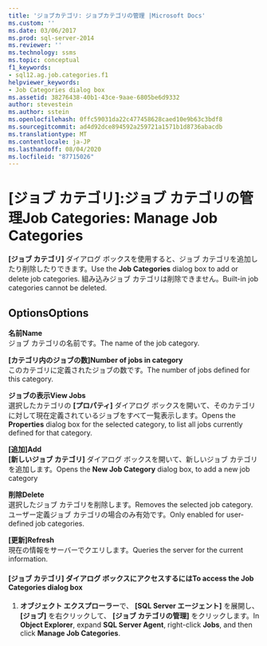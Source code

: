 ```yaml
---
title: 'ジョブカテゴリ: ジョブカテゴリの管理 |Microsoft Docs'
ms.custom: ''
ms.date: 03/06/2017
ms.prod: sql-server-2014
ms.reviewer: ''
ms.technology: ssms
ms.topic: conceptual
f1_keywords:
- sql12.ag.job.categories.f1
helpviewer_keywords:
- Job Categories dialog box
ms.assetid: 38276438-40b1-43ce-9aae-6805be6d9332
author: stevestein
ms.author: sstein
ms.openlocfilehash: 0ffc59031da22c477458628caed10e9b63c3bdf8
ms.sourcegitcommit: ad4d92dce894592a259721a1571b1d8736abacdb
ms.translationtype: MT
ms.contentlocale: ja-JP
ms.lasthandoff: 08/04/2020
ms.locfileid: "87715026"
---
```

# <a name="job-categories-manage-job-categories"></a><span data-ttu-id="1d43c-102">[ジョブ カテゴリ]:ジョブ カテゴリの管理</span><span class="sxs-lookup"><span data-stu-id="1d43c-102">Job Categories: Manage Job Categories</span></span>
  <span data-ttu-id="1d43c-103">**[ジョブ カテゴリ]** ダイアログ ボックスを使用すると、ジョブ カテゴリを追加したり削除したりできます。</span><span class="sxs-lookup"><span data-stu-id="1d43c-103">Use the **Job Categories** dialog box to add or delete job categories.</span></span> <span data-ttu-id="1d43c-104">組み込みジョブ カテゴリは削除できません。</span><span class="sxs-lookup"><span data-stu-id="1d43c-104">Built-in job categories cannot be deleted.</span></span>  
  
## <a name="options"></a><span data-ttu-id="1d43c-105">Options</span><span class="sxs-lookup"><span data-stu-id="1d43c-105">Options</span></span>  
 <span data-ttu-id="1d43c-106">**名前**</span><span class="sxs-lookup"><span data-stu-id="1d43c-106">**Name**</span></span>  
 <span data-ttu-id="1d43c-107">ジョブ カテゴリの名前です。</span><span class="sxs-lookup"><span data-stu-id="1d43c-107">The name of the job category.</span></span>  
  
 <span data-ttu-id="1d43c-108">**[カテゴリ内のジョブの数]**</span><span class="sxs-lookup"><span data-stu-id="1d43c-108">**Number of jobs in category**</span></span>  
 <span data-ttu-id="1d43c-109">このカテゴリに定義されたジョブの数です。</span><span class="sxs-lookup"><span data-stu-id="1d43c-109">The number of jobs defined for this category.</span></span>  
  
 <span data-ttu-id="1d43c-110">**ジョブの表示**</span><span class="sxs-lookup"><span data-stu-id="1d43c-110">**View Jobs**</span></span>  
 <span data-ttu-id="1d43c-111">選択したカテゴリの **[プロパティ]** ダイアログ ボックスを開いて、そのカテゴリに対して現在定義されているジョブをすべて一覧表示します。</span><span class="sxs-lookup"><span data-stu-id="1d43c-111">Opens the **Properties** dialog box for the selected category, to list all jobs currently defined for that category.</span></span>  
  
 <span data-ttu-id="1d43c-112">**[追加]**</span><span class="sxs-lookup"><span data-stu-id="1d43c-112">**Add**</span></span>  
 <span data-ttu-id="1d43c-113">**[新しいジョブ カテゴリ]** ダイアログ ボックスを開いて、新しいジョブ カテゴリを追加します。</span><span class="sxs-lookup"><span data-stu-id="1d43c-113">Opens the **New Job Category** dialog box, to add a new job category</span></span>  
  
 <span data-ttu-id="1d43c-114">**削除**</span><span class="sxs-lookup"><span data-stu-id="1d43c-114">**Delete**</span></span>  
 <span data-ttu-id="1d43c-115">選択したジョブ カテゴリを削除します。</span><span class="sxs-lookup"><span data-stu-id="1d43c-115">Removes the selected job category.</span></span> <span data-ttu-id="1d43c-116">ユーザー定義ジョブ カテゴリの場合のみ有効です。</span><span class="sxs-lookup"><span data-stu-id="1d43c-116">Only enabled for user-defined job categories.</span></span>  
  
 <span data-ttu-id="1d43c-117">**[更新]**</span><span class="sxs-lookup"><span data-stu-id="1d43c-117">**Refresh**</span></span>  
 <span data-ttu-id="1d43c-118">現在の情報をサーバーでクエリします。</span><span class="sxs-lookup"><span data-stu-id="1d43c-118">Queries the server for the current information.</span></span>  
  
#### <a name="to-access-the-job-categories-dialog-box"></a><span data-ttu-id="1d43c-119">[ジョブ カテゴリ] ダイアログ ボックスにアクセスするには</span><span class="sxs-lookup"><span data-stu-id="1d43c-119">To access the Job Categories dialog box</span></span>  
  
1.  <span data-ttu-id="1d43c-120">**オブジェクト エクスプローラー**で、 **[SQL Server エージェント]** を展開し、 **[ジョブ]** を右クリックして、 **[ジョブ カテゴリの管理]** をクリックします。</span><span class="sxs-lookup"><span data-stu-id="1d43c-120">In **Object Explorer**, expand **SQL Server Agent**, right-click **Jobs**, and then click **Manage Job Categories**.</span></span>  
  
  
